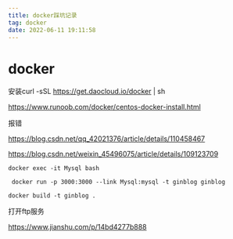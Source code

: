 ```yaml
---
title: docker踩坑记录
tag: docker
date: 2022-06-11 19:11:58
---
```


# docker

安装curl -sSL https://get.daocloud.io/docker | sh

https://www.runoob.com/docker/centos-docker-install.html

报错

https://blog.csdn.net/qq_42021376/article/details/110458467

https://blog.csdn.net/weixin_45496075/article/details/109123709



`docker exec -it Mysql bash`

` docker run -p 3000:3000 --link Mysql:mysql -t ginblog ginblog`

`docker build -t ginblog .`

打开ftp服务

https://www.jianshu.com/p/14bd4277b888

